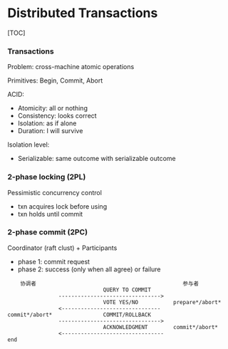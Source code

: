 # Distributed Transactions

[TOC]

### Transactions

Problem: cross-machine atomic operations

Primitives: Begin, Commit, Abort

ACID:

* Atomicity: all or nothing
* Consistency: looks correct
* Isolation: as if alone
* Duration: I will survive

Isolation level:

* Serializable: same outcome with serializable outcome

### 2-phase locking (2PL)

Pessimistic concurrency control

* txn acquires lock before using
* txn holds until commit

### 2-phase commit (2PC)

Coordinator (raft clust) + Participants

* phase 1: commit request
* phase 2: success (only when all agree) or failure

```
    协调者                                              参与者
                              QUERY TO COMMIT
                -------------------------------->
                              VOTE YES/NO           prepare*/abort*
                <-------------------------------
commit*/abort*                COMMIT/ROLLBACK
                -------------------------------->
                              ACKNOWLEDGMENT        commit*/abort*
                <--------------------------------
end
```

